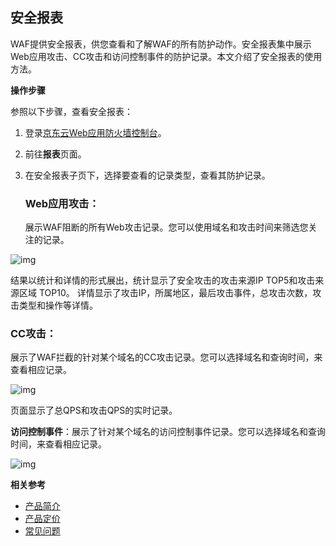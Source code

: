 ## **安全报表**

WAF提供安全报表，供您查看和了解WAF的所有防护动作。安全报表集中展示Web应用攻击、CC攻击和访问控制事件的防护记录。本文介绍了安全报表的使用方法。

**操作步骤**

参照以下步骤，查看安全报表：

1. 登录[京东云Web应用防火墙控制台](https://cloudwaf-console.jdcloud.com)。

2. 前往**报表**页面。

3. 在安全报表子页下，选择要查看的记录类型，查看其防护记录。

   ### **Web应用攻击**：

   展示WAF阻断的所有Web攻击记录。您可以使用域名和攻击时间来筛选您关注的记录。

![img](file:///C:\Users\ZHANGJ~1\AppData\Local\Temp\msohtmlclip1\01\clip_image002.png)

结果以统计和详情的形式展出，统计显示了安全攻击的攻击来源IP TOP5和攻击来源区域 TOP10。 详情显示了攻击IP，所属地区，最后攻击事件，总攻击次数，攻击类型和操作等详情。

###     **CC攻击**：

展示了WAF拦截的针对某个域名的CC攻击记录。您可以选择域名和查询时间，来查看相应记录。

![img](file:///C:\Users\ZHANGJ~1\AppData\Local\Temp\msohtmlclip1\01\clip_image004.png)

页面显示了总QPS和攻击QPS的实时记录。

**访问控制事件**：展示了针对某个域名的访问控制事件记录。您可以选择域名和查询时间，来查看相应记录。

![img](file:///C:\Users\ZHANGJ~1\AppData\Local\Temp\msohtmlclip1\01\clip_image006.png)

**相关参考**

- [产品简介](https://github.com/jdcloudcom/cn/blob/edit/documentation/Cloud-Security/Advanced-Anti-DDoS/Introduction/What-Is-Advanced-Anti-DDoS.md)
- [产品定价](https://github.com/jdcloudcom/cn/blob/edit/documentation/Cloud-Security/Advanced-Anti-DDoS/Pricing/Billing-Rules.md)
- [常见问题](https://github.com/jdcloudcom/cn/blob/edit/documentation/Cloud-Security/Advanced-Anti-DDoS/Pricing/Billing-Rules.md)

 